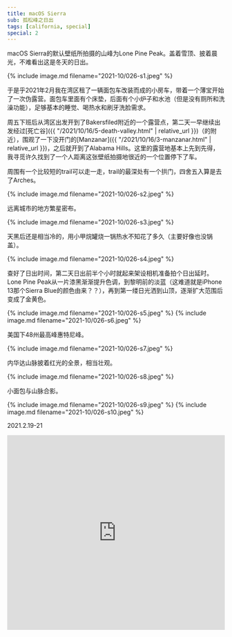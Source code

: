```yaml
---
title: macOS Sierra
sub: 孤松峰之日出
tags: [california, special]
special: 2
---
```


macOS Sierra的默认壁纸所拍摄的山峰为Lone Pine Peak。盖着雪顶、披着晨光，不难看出这是冬天的日出。

{% include image.md filename="2021-10/026-s1.jpeg" %}

于是乎2021年2月我在湾区租了一辆面包车改装而成的小房车，带着一个薄宝开始了一次伪露营。面包车里面有个床垫，后面有个小炉子和水池（但是没有厕所和洗澡功能），足够基本的睡觉、喝热水和刷牙洗脸需求。

周五下班后从湾区出发开到了Bakersfiled附近的一个露营点，第二天一早继续出发经过[死亡谷]({{ "/2021/10/16/5-death-valley.html" | relative_url }})（的附近），围观了一下没开门的[Manzanar]({{ "/2021/10/16/3-manzanar.html" | relative_url }})，之后就开到了Alabama Hills。这里的露营地基本上先到先得，我寻觅许久找到了一个人距离这张壁纸拍摄地很近的一个位置停下了车。

周围有一个比较短的trail可以走一走，trail的最深处有一个拱门，四舍五入算是去了Arches。

{% include image.md filename="2021-10/026-s2.jpeg" %}

远离城市的地方繁星密布。

{% include image.md filename="2021-10/026-s3.jpeg" %}

天黑后还是相当冷的，用小甲烷罐烧一锅热水不知花了多久（主要好像也没锅盖）。

{% include image.md filename="2021-10/026-s4.jpeg" %}

查好了日出时间，第二天日出前半个小时就起来架设相机准备拍个日出延时。Lone Pine Peak从一片漆黑渐渐提升色调，到黎明前的淡蓝（这难道就是iPhone 13那个Sierra Blue的颜色由来？？），再到第一缕日光洒到山顶，逐渐扩大范围后变成了金黄色。

{% include image.md filename="2021-10/026-s5.jpeg" %}
{% include image.md filename="2021-10/026-s6.jpeg" %}

美国下48州最高峰惠特尼峰。

{% include image.md filename="2021-10/026-s7.jpeg" %}

内华达山脉披着红光的全景，相当壮观。

{% include image.md filename="2021-10/026-s8.jpeg" %}

小面包与山脉合影。

{% include image.md filename="2021-10/026-s9.jpeg" %}
{% include image.md filename="2021-10/026-s10.jpeg" %}

2021.2.19-21

<iframe src="https://www.google.com/maps/embed?pb=!1m14!1m8!1m3!1d409962.7194016374!2d-118.1097418!3d36.606313!3m2!1i1024!2i768!4f13.1!3m3!1m2!1s0x80bf8577fd0639cf%3A0xe6a7dbf941346789!2sAlabama%20Hills!5e0!3m2!1sen!2sus!4v1652244192062!5m2!1sen!2sus" width="100%" height="450" style="border:0;" allowfullscreen="" loading="lazy" referrerpolicy="no-referrer-when-downgrade"></iframe>
